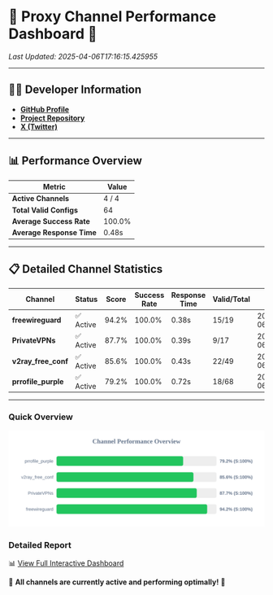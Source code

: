 # 🌟 Proxy Channel Performance Dashboard 🌟

_Last Updated: 2025-04-06T17:16:15.425955_

---

## 👩‍💻 Developer Information

- **[GitHub Profile](https://github.com/4n0nymou3)**  
- **[Project Repository](https://github.com/4n0nymou3/multi-proxy-config-fetcher)**  
- **[X (Twitter)](https://x.com/4n0nymou3)**  

---

## 📊 Performance Overview

| Metric                | Value       |
|-----------------------|-------------|
| **Active Channels**   | 4 / 4       |
| **Total Valid Configs** | 64          |
| **Average Success Rate** | 100.0%      |
| **Average Response Time** | 0.48s       |

---

## 📋 Detailed Channel Statistics

| Channel          | Status     | Score  | Success Rate | Response Time | Valid/Total | Last Success               |
|------------------|------------|--------|--------------|---------------|-------------|----------------------------|
| **freewireguard**  | ✅ Active  | 94.2%  | 100.0% | 0.38s         | 15/19       | 2025-04-06T17:16:15.424168 |
| **PrivateVPNs**  | ✅ Active  | 87.7%  | 100.0% | 0.39s         | 9/17       | 2025-04-06T17:16:15.018118 |
| **v2ray_free_conf**  | ✅ Active  | 85.6%  | 100.0% | 0.43s         | 22/49       | 2025-04-06T17:16:14.598892 |
| **prrofile_purple**  | ✅ Active  | 79.2%  | 100.0% | 0.72s         | 18/68       | 2025-04-06T17:16:14.090618 |

---

### Quick Overview
<div align="center">
  <a href="https://raw.githubusercontent.com/nullluser/NullRepo/refs/heads/main/assets/channel_stats_chart.svg">
    <img src="https://raw.githubusercontent.com/nullluser/NullRepo/refs/heads/main/assets/channel_stats_chart.svg" alt="Source Performance Statistics" width="800">
  </a>
</div>

### Detailed Report
📊 [View Full Interactive Dashboard](https://htmlpreview.github.io/?https://github.com/nullluser/NullRepo/blob/main/assets/performance_report.html)

🎉 **All channels are currently active and performing optimally!** 🎉

